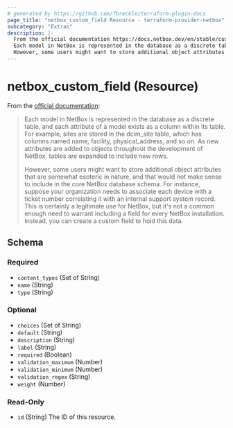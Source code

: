 ```yaml
---
# generated by https://github.com/fbreckle/terraform-plugin-docs
page_title: "netbox_custom_field Resource - terraform-provider-netbox"
subcategory: "Extras"
description: |-
  From the official documentation https://docs.netbox.dev/en/stable/customization/custom-fields/#custom-fields:
  Each model in NetBox is represented in the database as a discrete table, and each attribute of a model exists as a column within its table. For example, sites are stored in the dcimsite table, which has columns named name, facility, physicaladdress, and so on. As new attributes are added to objects throughout the development of NetBox, tables are expanded to include new rows.
  However, some users might want to store additional object attributes that are somewhat esoteric in nature, and that would not make sense to include in the core NetBox database schema. For instance, suppose your organization needs to associate each device with a ticket number correlating it with an internal support system record. This is certainly a legitimate use for NetBox, but it's not a common enough need to warrant including a field for every NetBox installation. Instead, you can create a custom field to hold this data.
---
```


# netbox_custom_field (Resource)

From the [official documentation](https://docs.netbox.dev/en/stable/customization/custom-fields/#custom-fields):

> Each model in NetBox is represented in the database as a discrete table, and each attribute of a model exists as a column within its table. For example, sites are stored in the dcim_site table, which has columns named name, facility, physical_address, and so on. As new attributes are added to objects throughout the development of NetBox, tables are expanded to include new rows.
>
> However, some users might want to store additional object attributes that are somewhat esoteric in nature, and that would not make sense to include in the core NetBox database schema. For instance, suppose your organization needs to associate each device with a ticket number correlating it with an internal support system record. This is certainly a legitimate use for NetBox, but it's not a common enough need to warrant including a field for every NetBox installation. Instead, you can create a custom field to hold this data.



<!-- schema generated by tfplugindocs -->
## Schema

### Required

- `content_types` (Set of String)
- `name` (String)
- `type` (String)

### Optional

- `choices` (Set of String)
- `default` (String)
- `description` (String)
- `label` (String)
- `required` (Boolean)
- `validation_maximum` (Number)
- `validation_minimum` (Number)
- `validation_regex` (String)
- `weight` (Number)

### Read-Only

- `id` (String) The ID of this resource.


